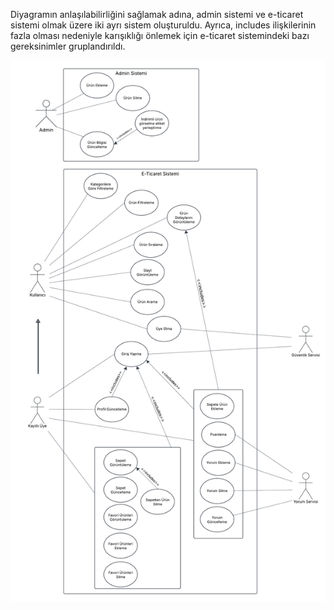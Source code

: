 Diyagramın anlaşılabilirliğini sağlamak adına, admin sistemi ve e-ticaret sistemi olmak üzere iki ayrı sistem oluşturuldu. Ayrıca, includes ilişkilerinin fazla olması nedeniyle karışıklığı önlemek için e-ticaret sistemindeki bazı gereksinimler gruplandırıldı.

![diagram1 2](DurumDiyagramı.png)